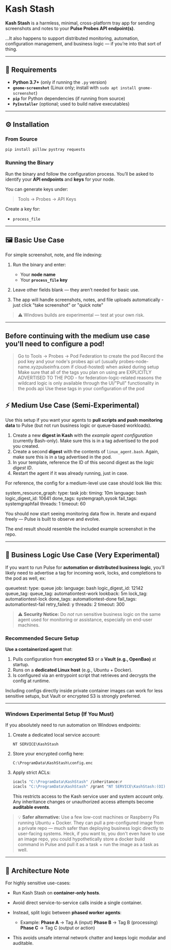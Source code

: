 # Kash Stash

**Kash Stash** is a harmless, minimal, cross-platform tray app for sending screenshots and notes to your **Pulse Probes API endpoint(s)**.

…It also happens to support distributed monitoring, automation, configuration management, and business logic — if you’re into that sort of thing.

---

## 🧩 Requirements

* **Python 3.7+** (only if running the `.py` version)
* **`gnome-screenshot`** (Linux only; install with `sudo apt install gnome-screenshot`)
* **`pip`** for Python dependencies (if running from source)
* **`PyInstaller`** (optional; used to build native executables)

---

## ⚙️ Installation

### From Source

```bash
pip install pillow pystray requests
```

### Running the Binary

Run the binary and follow the configuration process.
You’ll be asked to identify your **API endpoints** and **keys** for your node.

You can generate keys under:

> Tools → Probes → API Keys

Create a key for:

* `process_file`

---

## 🖼️ Basic Use Case

For simple screenshot, note, and file indexing:

1. Run the binary and enter:

   * Your **node name**
   * Your **`process_file` key**
2. Leave other fields blank — they aren’t needed for basic use.
3. The app will handle screenshots, notes, and file uploads automatically - just click "take screenshot" or "quick note"

> ⚠️ Windows builds are experimental — test at your own risk.

---

## Before continuing with the medium use case you'll need to configure a pod!
> Go to Tools -> Probes -> Pod Federation to create the pod
> Record the pod key and your node's probes api url (usually probes-node-name.xyzpulseinfra.com if cloud-hosted) when asked during setup
> Make sure that all of the tags you plan on using are EXPLICITLY ADVERTISED TO THE POD - for federation-logic-related reasons the wildcard logic is only available through the UI/"Pull" functionality in the pods api
> Use these tags in your configuration of the pod

## ⚡ Medium Use Case (Semi-Experimental)

Use this setup if you want your agents to **pull scripts and push monitoring data** to Pulse (but not run business logic or queue-based workloads).

1. Create a new **digest in Kash** with the *example agent configuration* (currently Bash-only). Make sure this is in a tag advertised to the pod you created.
2. Create a second **digest** with the contents of `linux_agent.bash`. Again, make sure this is in a tag advertised in the pod.
3. In your template, reference the ID of this second digest as the *logic digest ID*.
4. Restart the agent if it was already running, just in case.

For reference, the config for a medium-level use case should look like this:

system_resource_graph:
  type: task
  job:
    timing: 10m
    language: bash
    logic_digest_id: 10641
    done_tags: systemgraph,sysok
    fail_tags: systemgraphfail
    threads: 1
    timeout: 60

You should now start seeing monitoring data flow in.
Iterate and expand freely — Pulse is built to observe and evolve.

The end result should resemble the included example screenshot in the repo.

---

## 🧠 Business Logic Use Case (Very Experimental)

If you want to run Pulse for **automation or distributed business logic**, you’ll likely need to advertise a tag for incoming work, locks, and completions to the pod as well, ex:

queuetest:
  type: queue
  job:
    language: bash
    logic_digest_id: 12142
    queue_tag:
      queue_tag: automationtest-work
      lookback: 5m
      lock_tag: automationtest-lock
      done_tags: automationtest-done
      fail_tags: automationtest-fail
      retry_failed: y
    threads: 2
    timeout: 300

> ⚠️ **Security Notice:**
> Do *not* run sensitive business logic on the same agent used for monitoring or assistance, especially on end-user machines.

### Recommended Secure Setup

**Use a containerized agent** that:

1. Pulls configuration from **encrypted S3** or a **Vault (e.g., OpenBao)** at startup.
2. Runs on a **dedicated Linux host** (e.g., Ubuntu + Docker).
3. Is configured via an entrypoint script that retrieves and decrypts the config at runtime.

Including configs directly inside private container images can work for less sensitive setups, but Vault or encrypted S3 is strongly preferred.

---

### Windows Experimental Setup (If You Must)

If you absolutely need to run automation on Windows endpoints:

1. Create a dedicated local service account:

   ```
   NT SERVICE\KashStash
   ```
2. Store your encrypted config here:

   ```
   C:\ProgramData\KashStash\config.enc
   ```
3. Apply strict ACLs:

   ```bash
   icacls "C:\ProgramData\KashStash" /inheritance:r
   icacls "C:\ProgramData\KashStash" /grant "NT SERVICE\KashStash:(OI)(CI)F" "SYSTEM:(OI)(CI)F"
   ```

   This restricts access to the Kash service user and system account only.
   Any inheritance changes or unauthorized access attempts become **auditable events**.

> 💡 **Safer alternative:** Use a few low-cost machines or Raspberry Pis running Ubuntu + Docker.
> They can pull a pre-configured image from a private repo — much safer than deploying business logic directly to user-facing systems.
> Heck, if you want to, you don't even have to use an image repo, you could hypothetically store a docker build command in Pulse and pull it as a task + run the image as a task as well.

---

## 🧱 Architecture Note

For highly sensitive use-cases:

* Run Kash Stash on **container-only hosts**.
* Avoid direct service-to-service calls inside a single container.
* Instead, split logic between **phased worker agents**:

  * Example:
    **Phase A** → Tag A (input)
    **Phase B** → Tag B (processing)
    **Phase C** → Tag C (output or action)
* This avoids unsafe internal network chatter and keeps logic modular and auditable.
